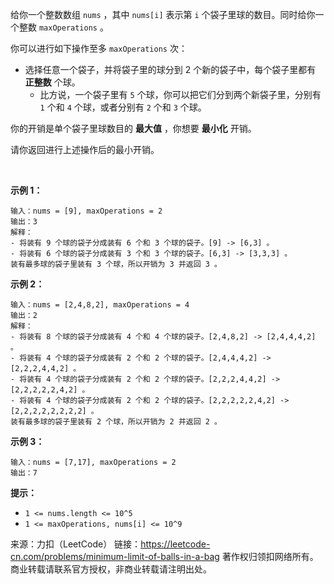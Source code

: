 给你一个整数数组 ```nums``` ，其中 ```nums[i]``` 表示第 ```i``` 个袋子里球的数目。同时给你一个整数 ```maxOperations``` 。

你可以进行如下操作至多 ```maxOperations``` 次：

* 选择任意一个袋子，并将袋子里的球分到 2 个新的袋子中，每个袋子里都有 **正整数** 个球。
    * 比方说，一个袋子里有 ```5``` 个球，你可以把它们分到两个新袋子里，分别有 ```1``` 个和 ```4``` 个球，或者分别有 ```2``` 个和 ```3``` 个球。

你的开销是单个袋子里球数目的 **最大值** ，你想要 **最小化** 开销。

请你返回进行上述操作后的最小开销。

 

**示例 1：**
```
输入：nums = [9], maxOperations = 2
输出：3
解释：
- 将装有 9 个球的袋子分成装有 6 个和 3 个球的袋子。[9] -> [6,3] 。
- 将装有 6 个球的袋子分成装有 3 个和 3 个球的袋子。[6,3] -> [3,3,3] 。
装有最多球的袋子里装有 3 个球，所以开销为 3 并返回 3 。
```
**示例 2：**
```
输入：nums = [2,4,8,2], maxOperations = 4
输出：2
解释：
- 将装有 8 个球的袋子分成装有 4 个和 4 个球的袋子。[2,4,8,2] -> [2,4,4,4,2] 。
- 将装有 4 个球的袋子分成装有 2 个和 2 个球的袋子。[2,4,4,4,2] -> [2,2,2,4,4,2] 。
- 将装有 4 个球的袋子分成装有 2 个和 2 个球的袋子。[2,2,2,4,4,2] -> [2,2,2,2,2,4,2] 。
- 将装有 4 个球的袋子分成装有 2 个和 2 个球的袋子。[2,2,2,2,2,4,2] -> [2,2,2,2,2,2,2,2] 。
装有最多球的袋子里装有 2 个球，所以开销为 2 并返回 2 。
```
**示例 3：**
```
输入：nums = [7,17], maxOperations = 2
输出：7
```

**提示：**

* ```1 <= nums.length <= 10^5```
* ```1 <= maxOperations, nums[i] <= 10^9```

来源：力扣（LeetCode）
链接：https://leetcode-cn.com/problems/minimum-limit-of-balls-in-a-bag
著作权归领扣网络所有。商业转载请联系官方授权，非商业转载请注明出处。
